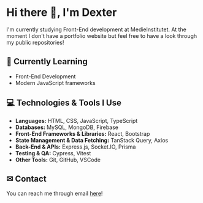 # Hi there 👋, I'm Dexter
I'm currently studying Front-End development at MedieInstitutet. At the moment I don't have a portfolio website but feel free to have a look through my public repositories!

## 🌱 Currently Learning
- Front-End Development  
- Modern JavaScript frameworks   

## 💻 Technologies & Tools I Use
- **Languages:** HTML, CSS, JavaScript, TypeScript  
- **Databases:** MySQL, MongoDB, Firebase  
- **Front-End Frameworks & Libraries:** React, Bootstrap  
- **State Management & Data Fetching:** TanStack Query, Axios  
- **Back-End & APIs:** Express.js, Socket.IO, Prisma
- **Testing & QA:** Cypress, Vitest  
- **Other Tools:** Git, GitHub, VSCode  

## ✉ Contact
You can reach me through email [here](mailto:dextercw@outlook.com)!
